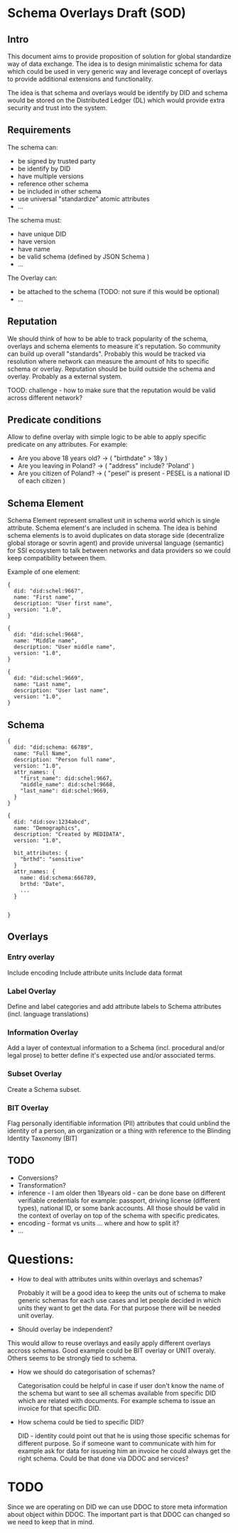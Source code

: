 # Schema Overlays Draft (SOD)

## Intro

This document aims to provide proposition of solution for global standardize way of data exchange.
The idea is to design minimalistic schema for data which could be used in very generic way and leverage concept of overlays to provide additional extensions and functionality.

The idea is that schema and overlays would be identify by DID and schema would be stored on the Distributed Ledger (DL) which would provide extra security and trust into the system.

## Requirements

The schema can:
* be signed by trusted party
* be identify by DID
* have multiple versions
* reference other schema
* be included in other schema
* use universal "standardize" atomic attributes
* ...

The schema must:
* have unique DID
* have version
* have name
* be valid schema (defined by JSON Schema )
* ...

The Overlay can:
* be attached to the schema (TODO: not sure if this would be optional)
* ...


## Reputation

We should think of how to be able to track popularity of the schema, overlays and schema elements to measure it's reputation. So community can build up overall "standards". Probably this would be tracked via resolution where network can measure the amount of hits to specific schema or overlay. Reputation should be build outside the schema and overlay. Probably as a external system.

TOOD: challenge - how to make sure that the reputation would be valid across different network?

## Predicate conditions

Allow to define overlay with simple logic to be able to apply specific predicate on any attributes.
For example:
* Are you above 18 years old? -> ( "birthdate" > 18y )
* Are you leaving in Poland? -> ( "address" include? 'Poland' )
* Are you citizen of Poland? -> ( "pesel" is present - PESEL is a national ID of each citizen )


## Schema Element

Schema Element represent smallest unit in schema world which is single
attribute. Schema element's are included in schema. The idea is behind schema elements is to avoid duplicates on data storage side (decentralize global storage or sovrin agent) and provide universal language (semantic) for SSI ecosystem to talk between networks and data providers so we could keep compatibility between them.

Example of one element:

    {
      did: "did:schel:9667",
      name: "First name",
      description: "User first name",
      version: "1.0",
    }

    {
      did: "did:schel:9668",
      name: "Middle name",
      description: "User middle name",
      version: "1.0",
    }

    {
      did: "did:schel:9669",
      name: "Last name",
      description: "User last name",
      version: "1.0",
    }

## Schema

    {
      did: "did:schema: 66789",
      name: "Full Name",
      description: "Person full name",
      version: "1.0",
      attr_names: {
        "first_name": did:schel:9667,
        "middle_name": did:schel:9668,
        "last_name": did:schel:9669,
      }
    }

    {
      did: "did:sov:1234abcd",
      name: "Demographics",
      description: "Created by MEDIDATA",
      version: "1.0",

      bit_attributes: {
        "brthd": "sensitive"
      }
      attr_names: {
        name: did:schema:666789,
        brthd: "Date",
        ...
      }


    }


## Overlays

### Entry overlay

Include encoding
Include attribute units
Include data format


### Label Overlay

Define and label categories and add attribute labels to Schema attributes (incl. language translations)

### Information Overlay

Add a layer of contextual information to a Schema (incl. procedural and/or legal prose) to better define it's expected use and/or associated terms.

### Subset Overlay

Create a Schema subset.

### BIT Overlay

Flag personally identifiable information (PII) attributes that could unblind the identity of a person, an organization or a thing with reference to the Blinding Identity Taxonomy (BIT)

## TODO
* Conversions?
* Transformation?
* inference - I am older then 18years old - can be done base on different verifiable credentials for example: passport, driving license (different types), national ID, or some bank accounts. All those should be valid in the context of overlay on top of the schema with specific predicates.
* encoding - format vs units ... where and how to split it?
* ...

# Questions:
* How to deal with attributes units within overlays and schemas?

  Probably it will be a good idea to keep the units out of schema to make generic schemas for each use cases and let people decided in which units they want to get the data. For that purpose there will be needed unit overlay.

* Should overlay be independent?

 This would allow to reuse overlays and easily apply different overlays accross schemas. Good example could be BIT overlay or UNIT overaly. Others seems to be strongly tied to schema.

* How we should do categorisation of schemas?

  Categorisation could be helpful in case if user don't know the name of the schema but want to see all schemas available from specific DID which are related with documents. For example schema to issue an invoice for that specific DID.

* How schema could be tied to specific DID?

  DID - identity could point out that he is using those specific schemas for different purpose. So if someone want to communicate with him for example ask for data for issueing him an invoice he could always get the right schema. Could be that done via DDOC and services?


# TODO

Since we are operating on DID we can use DDOC to store meta information about object within DDOC. The important part is that DDOC can changed so we need to keep that in mind.
